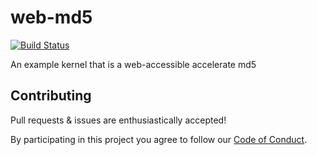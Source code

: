 web-md5
======

[![Build Status](https://travis-ci.org/ReconfigureIO/web-md5.svg?branch=master)](https://travis-ci.org/ReconfigureIO/web-md5)

An example kernel that is a web-accessible accelerate md5

Contributing
------------

Pull requests & issues are enthusiastically accepted!

By participating in this project you agree to follow our [Code of Conduct](CODE_OF_CONDUCT.md).
